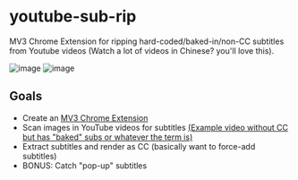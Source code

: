 # youtube-sub-rip
MV3 Chrome Extension for ripping hard-coded/baked-in/non-CC subtitles from Youtube videos (Watch a lot of videos in Chinese? you'll love this).

![image](https://user-images.githubusercontent.com/8185181/180892201-1e4ff6b9-1e5d-4b32-8639-e0198b4fbcc7.png)
![image](https://user-images.githubusercontent.com/8185181/180892400-002953f1-7361-4263-af96-223851878da5.png)


## Goals
- Create an [MV3 Chrome Extension](https://developer.chrome.com/docs/extensions/mv3/intro/)
- Scan images in YouTube videos for subtitles [(Example video without CC but has "baked" subs or whatever the term is)](https://www.youtube.com/watch?v=j92Wv3l89n8)
- Extract subtitles and render as CC (basically want to force-add subtitles)
- BONUS: Catch "pop-up" subtitles
